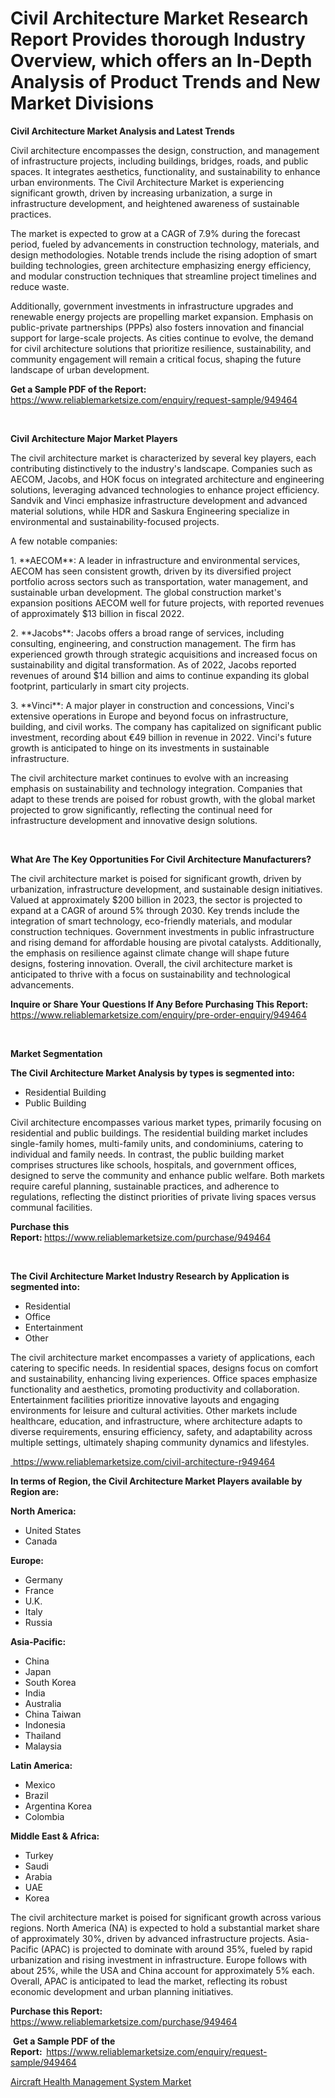 <p><h1>Civil Architecture Market Research Report Provides thorough Industry Overview, which offers an In-Depth Analysis of Product Trends and New Market Divisions</h1></p><p><strong>Civil Architecture Market Analysis and Latest Trends</strong></p>
<p><p>Civil architecture encompasses the design, construction, and management of infrastructure projects, including buildings, bridges, roads, and public spaces. It integrates aesthetics, functionality, and sustainability to enhance urban environments. The Civil Architecture Market is experiencing significant growth, driven by increasing urbanization, a surge in infrastructure development, and heightened awareness of sustainable practices. </p><p>The market is expected to grow at a CAGR of 7.9% during the forecast period, fueled by advancements in construction technology, materials, and design methodologies. Notable trends include the rising adoption of smart building technologies, green architecture emphasizing energy efficiency, and modular construction techniques that streamline project timelines and reduce waste. </p><p>Additionally, government investments in infrastructure upgrades and renewable energy projects are propelling market expansion. Emphasis on public-private partnerships (PPPs) also fosters innovation and financial support for large-scale projects. As cities continue to evolve, the demand for civil architecture solutions that prioritize resilience, sustainability, and community engagement will remain a critical focus, shaping the future landscape of urban development.</p></p>
<p><strong>Get a Sample PDF of the Report:&nbsp;</strong> <a href="https://www.reliablemarketsize.com/enquiry/request-sample/949464?utm_campaign=2626&utm_medium=2&utm_source=Github&utm_content=ia&utm_term=06032025&utm_id=civil-architecture">https://www.reliablemarketsize.com/enquiry/request-sample/949464</a></p>
<p>&nbsp;</p>
<p><strong>Civil Architecture Major Market Players</strong></p>
<p><p>The civil architecture market is characterized by several key players, each contributing distinctively to the industry's landscape. Companies such as AECOM, Jacobs, and HOK focus on integrated architecture and engineering solutions, leveraging advanced technologies to enhance project efficiency. Sandvik and Vinci emphasize infrastructure development and advanced material solutions, while HDR and Saskura Engineering specialize in environmental and sustainability-focused projects.</p><p>A few notable companies:</p><p>1. **AECOM**: A leader in infrastructure and environmental services, AECOM has seen consistent growth, driven by its diversified project portfolio across sectors such as transportation, water management, and sustainable urban development. The global construction market's expansion positions AECOM well for future projects, with reported revenues of approximately $13 billion in fiscal 2022.</p><p>2. **Jacobs**: Jacobs offers a broad range of services, including consulting, engineering, and construction management. The firm has experienced growth through strategic acquisitions and increased focus on sustainability and digital transformation. As of 2022, Jacobs reported revenues of around $14 billion and aims to continue expanding its global footprint, particularly in smart city projects.</p><p>3. **Vinci**: A major player in construction and concessions, Vinci's extensive operations in Europe and beyond focus on infrastructure, building, and civil works. The company has capitalized on significant public investment, recording about €49 billion in revenue in 2022. Vinci's future growth is anticipated to hinge on its investments in sustainable infrastructure.</p><p>The civil architecture market continues to evolve with an increasing emphasis on sustainability and technology integration. Companies that adapt to these trends are poised for robust growth, with the global market projected to grow significantly, reflecting the continual need for infrastructure development and innovative design solutions.</p></p>
<p>&nbsp;</p>
<p><strong>What Are The Key Opportunities For Civil Architecture Manufacturers?</strong></p>
<p><p>The civil architecture market is poised for significant growth, driven by urbanization, infrastructure development, and sustainable design initiatives. Valued at approximately $200 billion in 2023, the sector is projected to expand at a CAGR of around 5% through 2030. Key trends include the integration of smart technology, eco-friendly materials, and modular construction techniques. Government investments in public infrastructure and rising demand for affordable housing are pivotal catalysts. Additionally, the emphasis on resilience against climate change will shape future designs, fostering innovation. Overall, the civil architecture market is anticipated to thrive with a focus on sustainability and technological advancements.</p></p>
<p><strong>Inquire or Share Your Questions If Any Before Purchasing This Report:</strong> <a href="https://www.reliablemarketsize.com/enquiry/pre-order-enquiry/949464?utm_campaign=2626&utm_medium=2&utm_source=Github&utm_content=ia&utm_term=06032025&utm_id=civil-architecture">https://www.reliablemarketsize.com/enquiry/pre-order-enquiry/949464</a></p>
<p>&nbsp;</p>
<p><strong>Market Segmentation</strong></p>
<p><strong>The Civil Architecture Market Analysis by types is segmented into:</strong></p>
<p><ul><li>Residential Building</li><li>Public Building</li></ul></p>
<p><p>Civil architecture encompasses various market types, primarily focusing on residential and public buildings. The residential building market includes single-family homes, multi-family units, and condominiums, catering to individual and family needs. In contrast, the public building market comprises structures like schools, hospitals, and government offices, designed to serve the community and enhance public welfare. Both markets require careful planning, sustainable practices, and adherence to regulations, reflecting the distinct priorities of private living spaces versus communal facilities.</p></p>
<p><strong>Purchase this Report:&nbsp;</strong><a href="https://www.reliablemarketsize.com/purchase/949464?utm_campaign=2626&utm_medium=2&utm_source=Github&utm_content=ia&utm_term=06032025&utm_id=civil-architecture">https://www.reliablemarketsize.com/purchase/949464</a></p>
<p>&nbsp;</p>
<p><strong>The Civil Architecture Market Industry Research by Application is segmented into:</strong></p>
<p><ul><li>Residential</li><li>Office</li><li>Entertainment</li><li>Other</li></ul></p>
<p><p>The civil architecture market encompasses a variety of applications, each catering to specific needs. In residential spaces, designs focus on comfort and sustainability, enhancing living experiences. Office spaces emphasize functionality and aesthetics, promoting productivity and collaboration. Entertainment facilities prioritize innovative layouts and engaging environments for leisure and cultural activities. Other markets include healthcare, education, and infrastructure, where architecture adapts to diverse requirements, ensuring efficiency, safety, and adaptability across multiple settings, ultimately shaping community dynamics and lifestyles.</p></p>
<p><a href="https://www.reliablemarketsize.com/civil-architecture-r949464?utm_campaign=2626&utm_medium=2&utm_source=Github&utm_content=ia&utm_term=06032025&utm_id=civil-architecture">&nbsp;https://www.reliablemarketsize.com/civil-architecture-r949464</a></p>
<p><strong>In terms of Region, the Civil Architecture Market Players available by Region are:</strong></p>
<p>
    <p> <strong> North America: </strong>
        <ul>
            <li>United States</li>
            <li>Canada</li>
        </ul>
        </p> 
    <p> <strong> Europe: </strong>
        <ul>
            <li>Germany</li>
            <li>France</li>
            <li>U.K.</li>
            <li>Italy</li>
            <li>Russia</li>
        </ul>
        </p> 
    <p> <strong> Asia-Pacific: </strong>
        <ul>
            <li>China</li>
            <li>Japan</li>
            <li>South Korea</li>
            <li>India</li>
            <li>Australia</li>
            <li>China Taiwan</li>
            <li>Indonesia</li>
            <li>Thailand</li>
            <li>Malaysia</li>
        </ul>
        </p> 
    <p> <strong> Latin America: </strong>
        <ul>
            <li>Mexico</li>
            <li>Brazil</li>
            <li>Argentina Korea</li>
            <li>Colombia</li>
        </ul>
        </p> 
    <p> <strong> Middle East & Africa: </strong>
        <ul>
            <li>Turkey</li>
            <li>Saudi</li>
            <li>Arabia</li>
            <li>UAE</li>
            <li>Korea</li>
        </ul>
    </p>
    </p>
<p><p>The civil architecture market is poised for significant growth across various regions. North America (NA) is expected to hold a substantial market share of approximately 30%, driven by advanced infrastructure projects. Asia-Pacific (APAC) is projected to dominate with around 35%, fueled by rapid urbanization and rising investment in infrastructure. Europe follows with about 25%, while the USA and China account for approximately 5% each. Overall, APAC is anticipated to lead the market, reflecting its robust economic development and urban planning initiatives.</p></p>
<p><strong>Purchase this Report: </strong><a href="https://www.reliablemarketsize.com/purchase/949464?utm_campaign=2626&utm_medium=2&utm_source=Github&utm_content=ia&utm_term=06032025&utm_id=civil-architecture">https://www.reliablemarketsize.com/purchase/949464</a></p>
<p>&nbsp;<strong>Get a Sample PDF of the Report:&nbsp;&nbsp;</strong><a href="https://www.reliablemarketsize.com/enquiry/request-sample/949464?utm_campaign=2626&utm_medium=2&utm_source=Github&utm_content=ia&utm_term=06032025&utm_id=civil-architecture">https://www.reliablemarketsize.com/enquiry/request-sample/949464</a></p>
<p><strong></strong></p>
<p><p><a href="https://github.com/ccreola81/Market-Research-Report-List-1/blob/main/aircraft-health-management-system-market.md?utm_campaign=2626&utm_medium=2&utm_source=Github&utm_content=ia&utm_term=06032025&utm_id=civil-architecture">Aircraft Health Management System Market</a></p></p>